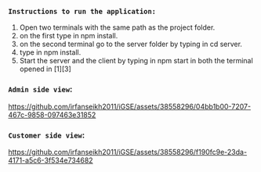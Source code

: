 ### `Instructions to run the application:`
1. Open two terminals with the same path as the project folder.
2. on the first type in npm install.
3. on the second terminal go to the server folder by typing in cd server.  
4. type in npm install.
5. Start the server and the client by typing in npm start in both the terminal opened in [1][3]



### `Admin side view`:

https://github.com/irfanseikh2011/iGSE/assets/38558296/04bb1b00-7207-467c-9858-097463e31852


### `Customer side view`:

https://github.com/irfanseikh2011/iGSE/assets/38558296/f190fc9e-23da-4171-a5c6-3f534e734682

